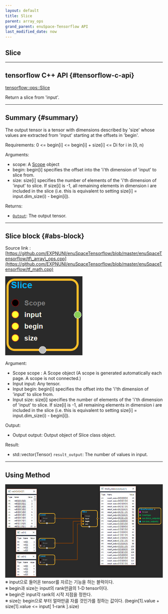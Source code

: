 ```yaml
--- 
layout: default 
title: Slice 
parent: array_ops 
grand_parent: enuSpace-Tensorflow API 
last_modified_date: now 
--- 
```


## Slice

---

## tensorflow C++ API {#tensorflow-c-api}

[tensorflow::ops::Slice](https://www.tensorflow.org/api_docs/cc/class/tensorflow/ops/slice.html)

Return a slice from 'input'.

---

## Summary {#summary}

The output tensor is a tensor with dimensions described by 'size' whose values are extracted from 'input' starting at the offsets in 'begin'.

Requirements: 0 &lt;= begin\[i\] &lt;= begin\[i\] + size\[i\] &lt;= Di for i in \[0, n\)

Arguments:

* scope: A [Scope](https://www.tensorflow.org/api_docs/cc/class/tensorflow/scope.html#classtensorflow_1_1_scope) object
* begin: begin\[i\] specifies the offset into the 'i'th dimension of 'input' to slice from.
* size: size\[i\] specifies the number of elements of the 'i'th dimension of 'input' to slice. If size\[i\] is -1, all remaining elements in dimension i are included in the slice \(i.e. this is equivalent to setting size\[i\] = input.dim\_size\(i\) - begin\[i\]\).

Returns:

* [`Output`](https://www.tensorflow.org/api_docs/cc/class/tensorflow/output.html#classtensorflow_1_1_output): The output tensor.

---

## Slice block {#abs-block}

Source link :[https://github.com/EXPNUNI/enuSpaceTensorflow/blob/master/enuSpaceTensorflow/tf\_array\_ops.cpp](https://github.com/EXPNUNI/enuSpaceTensorflow/blob/master/enuSpaceTensorflow/tf_math.cpp)

![](../assets/array_ops/slice1.png)

Argument:

* Scope scope : A Scope object \(A scope is generated automatically each page. A scope is not connected.\)
* Input input: Any tensor.
* Input begin: begin\[i\] specifies the offset into the 'i'th dimension of 'input' to slice from.
* Input size: size\[i\] specifies the number of elements of the 'i'th dimension of 'input' to slice. If size\[i\] is -1, all remaining elements in dimension i are included in the slice \(i.e. this is equivalent to setting size\[i\] = input.dim\_size\(i\) - begin\[i\]\).

Output:

* Output output: Output object of Slice class object.

Result:

* std::vector\(Tensor\) `result_output`: The number of values in input.

---

## Using Method

![](../assets/array_ops/slice2.png)※ input으로 들어온 tensor를 자르는 기능을 하는 블럭이다.  
※ begin과 size는 input의 rank만큼의 1-D tensor이다.  
※ begin은 input각 rank의 시작 지점을 정한다.  
※ size는 begin으로 부터 얼마만큼 자를 것인가를 정하는 값이다. \(begin\[1\].value + size\[1\].value &lt;= input\[ 1-rank \].size\)

